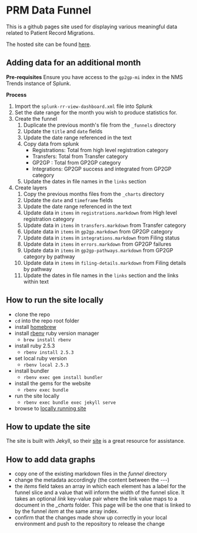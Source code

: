 # PRM Data Funnel

This is a github pages site used for displaying various meaningful data related to Patient Record Migrations.

The hosted site can be found [here](https://nhsconnect.github.io/prm-funnel/).

## Adding data for an additional month

**Pre-requisites**
Ensure you have access to the `gp2gp-mi` index in the NMS Trends instance of Splunk.  

**Process**
1. Import the `splunk-rr-view-dashboard.xml` file into Splunk
2. Set the date range for the month you wish to produce statistics for.
3. Create the funnel
   1. Duplicate the previous month's file from the `_funnels` directory
   2. Update the `title` and `date` fields
   3. Update the date range referenced in the text 
   4. Copy data from splunk 
      * Registrations: Total from high level registration category
      * Transfers: Total from Transfer category
      * GP2GP : Total from GP2GP category
      * Integrations: GP2GP success and integrated from GP2GP category
   5. Update the dates in file names in the `links` section
4. Create layers
   1. Copy the previous months files from the `_charts` directory
   2. Update the `date` and `timeframe` fields
   3. Update the date range referenced in the text
   4. Update data in `items` in `registrations.markdown` from High level registration category
   5. Update data in `items` in `transfers.markdown` from Transfer category
   6. Update data in `items` in `gp2gp.markdown` from GP2GP category
   7. Update data in `items` in `integrations.markdown` from Filing status
   8. Update data in `items` in `errors.markdown` from GP2GP failures
   9. Update data in `items` in `gp2gp-pathways.markdown` from GP2GP category by pathway
   10. Update data in `items` in `filing-details.markdown` from Filing details by pathway
   11. Update the dates in file names in the `links` section and the links within text
 
## How to run the site locally

 - clone the repo
 - `cd` into the repo root folder
 - install [homebrew](https://brew.sh)
 - install [rbenv](https://github.com/rbenv/rbenv) ruby version manager
   - `brew install rbenv`
 - install ruby 2.5.3
   - `rbenv install 2.5.3`
 - set local ruby version
   - `rbenv local 2.5.3`
 - install bundler
   - `rbenv exec gem install bundler`
 - install the gems for the website
   - `rbenv exec bundle`
 - run the site locally
   - `rbenv exec bundle exec jekyll serve`
 - browse to [locally running site](http://127.0.0.1:4000/)

## How to update the site
The site is built with Jekyll, so their [site](https://jekyllrb.com/) is a great resource for assistance.

## How to add data graphs
 - copy one of the existing markdown files in the *funnel* directory
 - change the metadata accordingly (the content between the ---)
 - the *items* field takes an array in which each element has a label for the funnel slice and a value that will inform the width of the funnel slice. It takes an optional *link* key-value pair where the link value maps to a document in the *_charts* folder. This page will be the one that is linked to by the funnel *item* at the same array index.
 - confirm that the changes made show up correctly in your local environment and push to the repository to release the change